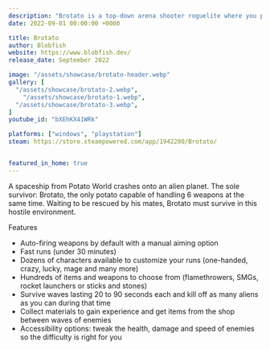 ```yaml
---
description: "Brotato is a top-down arena shooter roguelite where you play a potato wielding up to 6 weapons at a time to fight off hordes of aliens. Choose from a variety of traits and items to create unique builds and survive until help arrives."
date: 2022-09-01 00:00:00 +0000

title: Brotato
author: Blobfish
website: https://www.blobfish.dev/
release_date: September 2022

image: "/assets/showcase/brotato-header.webp"
gallery: [
  "/assets/showcase/brotato-2.webp",
	"/assets/showcase/brotato-1.webp",
  "/assets/showcase/brotato-3.webp",
]
youtube_id: "bXEhKX41WRk"

platforms: ["windows", "playstation"]
steam: https://store.steampowered.com/app/1942280/Brotato/


featured_in_home: true
---
```


A spaceship from Potato World crashes onto an alien planet. The sole survivor: Brotato, the only potato capable of handling 6 weapons at the same time. Waiting to be rescued by his mates, Brotato must survive in this hostile environment.

Features

- Auto-firing weapons by default with a manual aiming option
- Fast runs (under 30 minutes)
- Dozens of characters available to customize your runs (one-handed, crazy, lucky, mage and many more)
- Hundreds of items and weapons to choose from (flamethrowers, SMGs, rocket launchers or sticks and stones)
- Survive waves lasting 20 to 90 seconds each and kill off as many aliens as you can during that time
- Collect materials to gain experience and get items from the shop between waves of enemies
- Accessibility options: tweak the health, damage and speed of enemies so the difficulty is right for you
